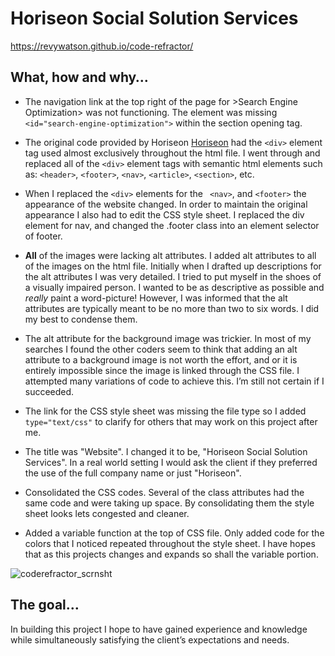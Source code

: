 # Horiseon Social Solution Services
https://revywatson.github.io/code-refractor/

## What, how and why…

* The navigation link at the top right of the page for >Search Engine Optimization> was not functioning. The element was missing `<id="search-engine-optimization">` within the section opening tag.

* The original code provided by Horiseon [Horiseon](https://revywatson.github.io/code-refractor/
) had the `<div>` element tag used almost exclusively throughout the html file. I went through and replaced all of the `<div>` element tags with semantic html elements such as: `<header>`, `<footer>`, `<nav>`, `<article>`, `<section>`, etc.

* When I replaced the `<div>` elements for the ` <nav>`, and `<footer>` the appearance of the website changed. In order to maintain the original appearance I also had to edit the CSS style sheet. I replaced the div element for nav, and changed the .footer class into an element selector of footer. 

* **All** of the images were lacking alt attributes. I added alt attributes to all of the images on the html file. Initially when I drafted up descriptions for the alt attributes I was very detailed. I tried to put myself in the shoes of a visually impaired person. I wanted to be as descriptive as possible and _really_ paint a word-picture! However, I was informed that the alt attributes are typically meant to be no more than two to six words. I did my best to condense them.

* The alt attribute for the background image was trickier. In most of my searches I found the other coders seem to think that adding an alt attribute to a background image is not worth the effort, and or it is entirely impossible since the image is linked through the CSS file. I attempted many variations of code to achieve this. I’m still not certain if I succeeded.

* The link for the CSS style sheet was missing the file type so I added `type="text/css"` to clarify for others that may work on this project after me.

* The title was "Website". I changed it to be, "Horiseon Social Solution Services". In a real world setting I would ask the client if they preferred the use of the full company name or just "Horiseon".

* Consolidated the CSS codes. Several of the class attributes had the same code and were taking up space. By consolidating them the style sheet looks lets congested and cleaner.

* Added a variable function at the top of CSS file. Only added code for the colors that I noticed repeated throughout the style sheet. I have hopes that as this projects changes and expands so shall the variable portion.

![coderefractor_scrnsht](https://user-images.githubusercontent.com/76264693/106371986-23369f00-6339-11eb-8712-b86ce53df980.jpg)

## The goal…

In building this project I hope to have gained experience and knowledge while simultaneously satisfying the client’s expectations and needs.
